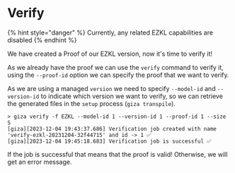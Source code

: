 # Verify

{% hint style="danger" %}
Currently, any related EZKL capabilities are disabled
{% endhint %}

We have created a Proof of our EZKL version, now it's time to verify it!

As we already have the proof we can use the `verify` command to verify it, using the `--proof-id` option we can specify the proof that we want to verify.

As we are using a managed `version` we need to specify `--model-id` and `--version-id` to indicate which version we want to verify, so we can retrieve the generated files in the `setup` process (`giza transpile`).

```console
> giza verify -f EZKL --model-id 1 --version-id 1 --proof-id 1 --size S
[giza][2023-12-04 19:43:37.686] Verification job created with name 'verify-ezkl-20231204-32f44715' and id -> 1 ✅
[giza][2023-12-04 19:45:18.683] Verification job is successful ✅
```

If the job is successful that means that the proof is valid! Otherwise, we will get an error message.
